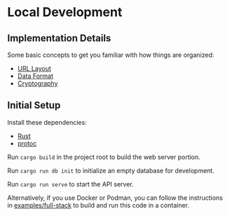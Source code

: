 Local Development
===========

Implementation Details
----------------------

Some basic concepts to get you familiar with how things are organized:

* [URL Layout]
* [Data Format]
* [Cryptography]

[URL Layout]: ./url_layout.md
[Data Format]: ./data_format.md
[Cryptography]: ./crypto.md


Initial Setup
-------------

Install these dependencies:
 * [Rust]
 * [protoc]

[rust]: https://rustup.rs/
[protoc]: https://developers.google.com/protocol-buffers/


Run `cargo build` in the project root to build the web server portion.

Run `cargo run db init` to initialize an empty database for development.

Run `cargo run serve` to start the API server.

Alternatively, if you use Docker or Podman, you can follow the
instructions in [examples/full-stack] to build and run this
code in a container.

[examples/full-stack]: ../examples/full-stack/




